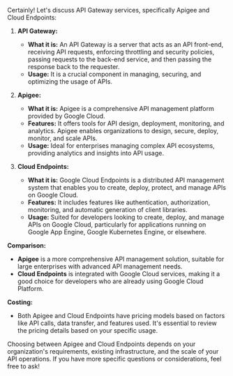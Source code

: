 Certainly! Let's discuss API Gateway services, specifically Apigee and Cloud Endpoints:

1. **API Gateway:**
   - **What it is:** An API Gateway is a server that acts as an API front-end, receiving API requests, enforcing throttling and security policies, passing requests to the back-end service, and then passing the response back to the requester.
   - **Usage:** It is a crucial component in managing, securing, and optimizing the usage of APIs.

2. **Apigee:**
   - **What it is:** Apigee is a comprehensive API management platform provided by Google Cloud.
   - **Features:** It offers tools for API design, deployment, monitoring, and analytics. Apigee enables organizations to design, secure, deploy, monitor, and scale APIs.
   - **Usage:** Ideal for enterprises managing complex API ecosystems, providing analytics and insights into API usage.

3. **Cloud Endpoints:**
   - **What it is:** Google Cloud Endpoints is a distributed API management system that enables you to create, deploy, protect, and manage APIs on Google Cloud.
   - **Features:** It includes features like authentication, authorization, monitoring, and automatic generation of client libraries.
   - **Usage:** Suited for developers looking to create, deploy, and manage APIs on Google Cloud, particularly for applications running on Google App Engine, Google Kubernetes Engine, or elsewhere.

**Comparison:**
   - **Apigee** is a more comprehensive API management solution, suitable for large enterprises with advanced API management needs.
   - **Cloud Endpoints** is integrated with Google Cloud services, making it a good choice for developers who are already using Google Cloud Platform.

**Costing:**
   - Both Apigee and Cloud Endpoints have pricing models based on factors like API calls, data transfer, and features used. It's essential to review the pricing details based on your specific usage.

Choosing between Apigee and Cloud Endpoints depends on your organization's requirements, existing infrastructure, and the scale of your API operations. If you have more specific questions or considerations, feel free to ask!